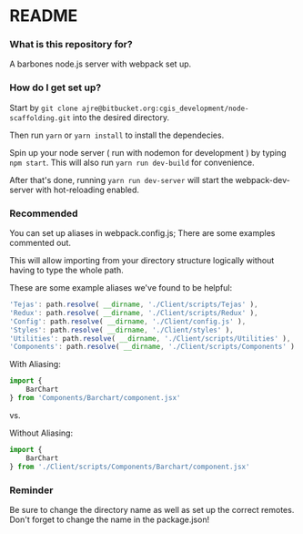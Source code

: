 # README #

### What is this repository for? ###

A barbones node.js server with webpack set up.   

### How do I get set up? ###

Start by `git clone ajre@bitbucket.org:cgis_development/node-scaffolding.git` into the desired directory. 

Then run `yarn` or `yarn install`
to install the dependecies.

Spin up your node server ( run with nodemon for development ) by typing `npm start`. 
This will also run `yarn run dev-build` for convenience. 

After that's done, running `yarn run dev-server` will start the webpack-dev-server with hot-reloading enabled.

### Recommended ###

You can set up aliases in webpack.config.js; There are some examples commented out. 

This will allow importing from your directory structure logically without having to type the whole path.

These are some example aliases we've found to be helpful: 
```javascript
'Tejas': path.resolve( __dirname, './Client/scripts/Tejas' ),
'Redux': path.resolve( __dirname, './Client/scripts/Redux' ),
'Config': path.resolve( __dirname, './Client/config.js' ),
'Styles': path.resolve( __dirname, './Client/styles' ),
'Utilities': path.resolve( __dirname, './Client/scripts/Utilities' ),
'Components': path.resolve( __dirname, './Client/scripts/Components' )
```
With Aliasing: 
```javascript
import {
    BarChart
} from 'Components/Barchart/component.jsx'
```

vs.

Without Aliasing:
```javascript
import {
    BarChart
} from './Client/scripts/Components/Barchart/component.jsx'
```

### Reminder ###

Be sure to change the directory name as well as set up the correct remotes.
Don't forget to change the name in the package.json!